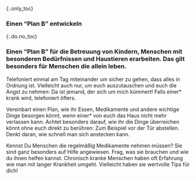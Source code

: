 {:.only_toc}
### Einen “Plan B” entwickeln

{:.do.no_toc}
### Einen “Plan B” für die Betreuung von Kindern, Menschen mit besonderen Bedürfnissen und Haustieren erarbeiten. Das gilt besonders für Menschen die allein leben. 

Telefoniert einmal am Tag miteinander um sicher zu gehen, dass alles in Ordnung ist. Vielleicht auch nur, um euch auszutauschen und euch die Angst zu nehmen: Da ist jemand, der sich um mich kümmert! Falls einer* krank wird, telefoniert öfters. 

Vereinbart einen Plan, wie ihr Essen, Medikamente und andere wichtige Dinge besorgen könnt, wenn einer* von euch das Haus nicht mehr verlassen kann. Achtet besonders darauf, wie ihr die Dinge überreichen könnt ohne euch direkt zu berühren: Zum Beispiel vor der Tür abstellen. Denkt daran, wie schnell man sich anstecken kann. 

Kennst Du Menschen die regelmäßig Medikamente nehmen müssen? Sie sind ganz besonders auf Hilfe angewiesen. Frag, was sie brauchen und wie du ihnen helfen kannst. Chronisch kranke Menschen haben oft Erfahrung wie man mit langer Krankheit umgeht. Vielleicht haben sie wertvolle Tips für dich!

